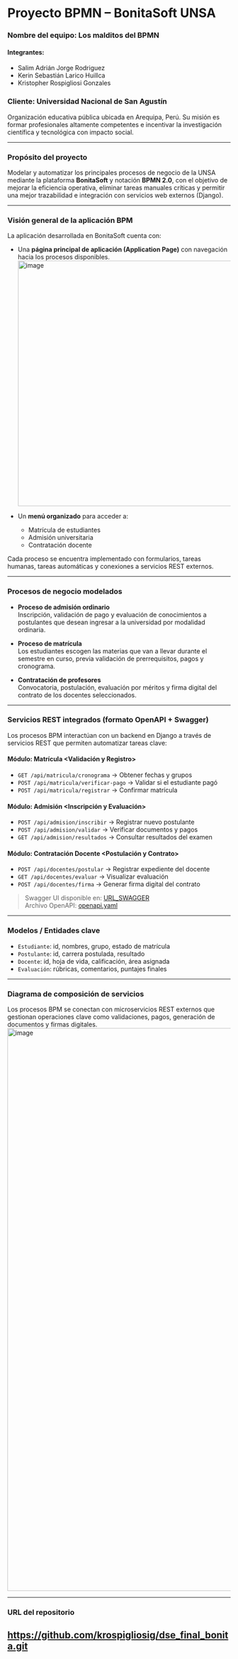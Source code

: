 # Proyecto BPMN – BonitaSoft UNSA

### Nombre del equipo: Los malditos del BPMN

#### Integrantes:
- Salim Adrián Jorge Rodriguez
- Kerin Sebastián Larico Huillca
- Kristopher Rospigliosi Gonzales

### Cliente: Universidad Nacional de San Agustín
Organización educativa pública ubicada en Arequipa, Perú. Su misión es formar profesionales altamente competentes e incentivar la investigación científica y tecnológica con impacto social.

---

### Propósito del proyecto
Modelar y automatizar los principales procesos de negocio de la UNSA mediante la plataforma **BonitaSoft** y notación **BPMN 2.0**, con el objetivo de mejorar la eficiencia operativa, eliminar tareas manuales críticas y permitir una mejor trazabilidad e integración con servicios web externos (Django).

---

### Visión general de la aplicación BPM
La aplicación desarrollada en BonitaSoft cuenta con:
- Una **página principal de aplicación (Application Page)** con navegación hacia los procesos disponibles.
  <img width="1280" height="553" alt="image" src="https://github.com/user-attachments/assets/6a75be49-23b8-450b-ac3a-876ae5eb24e4" />

- Un **menú organizado** para acceder a:
  - Matrícula de estudiantes
  - Admisión universitaria
  - Contratación docente

Cada proceso se encuentra implementado con formularios, tareas humanas, tareas automáticas y conexiones a servicios REST externos.

---

### Procesos de negocio modelados
- **Proceso de admisión ordinario**  
  Inscripción, validación de pago y evaluación de conocimientos a postulantes que desean ingresar a la universidad por modalidad ordinaria.

- **Proceso de matrícula**  
  Los estudiantes escogen las materias que van a llevar durante el semestre en curso, previa validación de prerrequisitos, pagos y cronograma.

- **Contratación de profesores**  
  Convocatoria, postulación, evaluación por méritos y firma digital del contrato de los docentes seleccionados.

---

### Servicios REST integrados (formato OpenAPI + Swagger)
Los procesos BPM interactúan con un backend en Django a través de servicios REST que permiten automatizar tareas clave:

#### Módulo: Matrícula <Validación y Registro>
- `GET /api/matricula/cronograma` → Obtener fechas y grupos
- `POST /api/matricula/verificar-pago` → Validar si el estudiante pagó
- `POST /api/matricula/registrar` → Confirmar matrícula

#### Módulo: Admisión <Inscripción y Evaluación>
- `POST /api/admision/inscribir` → Registrar nuevo postulante
- `POST /api/admision/validar` → Verificar documentos y pagos
- `GET /api/admision/resultados` → Consultar resultados del examen

#### Módulo: Contratación Docente <Postulación y Contrato>
- `POST /api/docentes/postular` → Registrar expediente del docente
- `GET /api/docentes/evaluar` → Visualizar evaluación
- `POST /api/docentes/firma` → Generar firma digital del contrato

> Swagger UI disponible en: [URL_SWAGGER](#)  
> Archivo OpenAPI: [openapi.yaml](#)

---

### Modelos / Entidades clave
- `Estudiante`: id, nombres, grupo, estado de matrícula
- `Postulante`: id, carrera postulada, resultado
- `Docente`: id, hoja de vida, calificación, área asignada
- `Evaluación`: rúbricas, comentarios, puntajes finales

---

### Diagrama de composición de servicios
Los procesos BPM se conectan con microservicios REST externos que gestionan operaciones clave como validaciones, pagos, generación de documentos y firmas digitales.
<img width="1280" height="1268" alt="image" src="https://github.com/user-attachments/assets/1f1ea54c-26f5-41a0-ad74-50a1b5dcfffb" />


---

### URL del repositorio
https://github.com/krospigliosig/dse_final_bonita.git
---

